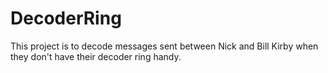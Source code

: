 # DecoderRing

This project is to decode messages sent between Nick and Bill Kirby when they don't have their decoder ring handy.
